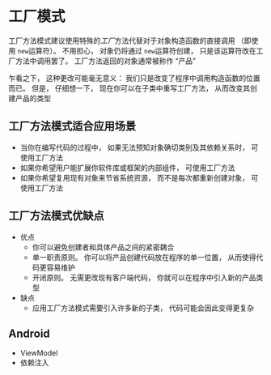 # 工厂模式

工厂方法模式建议使用特殊的*工厂*方法代替对于对象构造函数的直接调用 （即使用 `new`运算符）。 不用担心， 对象仍将通过 `new`运算符创建， 只是该运算符改在工厂方法中调用罢了。 工厂方法返回的对象通常被称作 “产品”

乍看之下， 这种更改可能毫无意义： 我们只是改变了程序中调用构造函数的位置而已。 但是， 仔细想一下， 现在你可以在子类中重写工厂方法， 从而改变其创建产品的类型

## 工厂方法模式适合应用场景

+ 当你在编写代码的过程中， 如果无法预知对象确切类别及其依赖关系时， 可使用工厂方法
+ 如果你希望用户能扩展你软件库或框架的内部组件， 可使用工厂方法
+ 如果你希望复用现有对象来节省系统资源， 而不是每次都重新创建对象， 可使用工厂方法

## 工厂方法模式优缺点

+ 优点
  + 你可以避免创建者和具体产品之间的紧密耦合
  + 单一职责原则。 你可以将产品创建代码放在程序的单一位置， 从而使得代码更容易维护
  + 开闭原则。 无需更改现有客户端代码， 你就可以在程序中引入新的产品类型
+ 缺点
  + 应用工厂方法模式需要引入许多新的子类， 代码可能会因此变得更复杂

## Android

+ ViewModel
+ 依赖注入